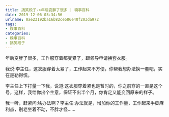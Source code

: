 ```yaml
---
title: 搞笑段子->年后变胖了很多 | 糗事百科
date: 2019-12-06 03:34:56
urlname: 0ae23192ba16b82ce586e40f203da972
tags: 
- 糗事百科
categories:
- 糗事百科
- 搞笑段子
---
```

年后变胖了很多，工作服穿着都变紧了，跟领导申请换套衣服。

我说:李主任，这衣服穿着太紧了，工作起来不方便，你帮我想办法换一套吧，实在是勒得慌。

李主任上下打量一下我，说道:这衣服穿着紧也是暂时的，你之前穿的一直是这个号，这样，我给你出个主意，保证不出半个月，你肯定又能变回原来的样子。

我一听，赶紧问:啥办法啊？李主任:办法就是，增加你的工作量，工作起来手脚麻利点，别老坐着不动，不胖才怪……


